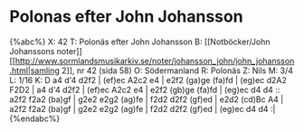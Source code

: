 # Polonas efter John Johansson

{%abc%}
X: 42
T: Polonäs efter John Johansson
B: [[Notböcker/John Johanssons noter]] [[http://www.sormlandsmusikarkiv.se/noter/johansson_john/john_johansson.html|samling 2]], nr 42 (sida 58)
O: Södermanland
R: Polonäs
Z: Nils
M: 3/4
L: 1/16
K: D
a4 d'4 d2f2 | (ef)ec A2c2 e4 | e2f2 (ga)ge (fa)fd | (eg)ec d2A2 F2D2 |
a4 d'4 d2f2 | (ef)ec A2c2 e4 | e2f2 (gb)ge (fa)fd | (eg)ec d4 d4 ::
a2f2 f2a2 (ba)gf | g2e2 e2g2 (ag)fe | f2d2 d2f2 (gf)ed | e2d2 (cd)Bc A4 |
a2f2 f2a2 (ba)gf | g2e2 e2g2 (ag)fe | f2d2 d2f2 (gf)ed | (eg)ec d4 d4 :|
{%endabc%}
